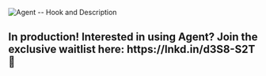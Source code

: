 ![Agent -- Hook and Description](https://github.com/marmikpatel19/Agent/assets/90867690/4b705b3e-f9a3-465c-9817-6cd639298a47)

<h2>In production! Interested in using Agent? Join the exclusive waitlist here: https://lnkd.in/d3S8-S2T 🎉</h2>
